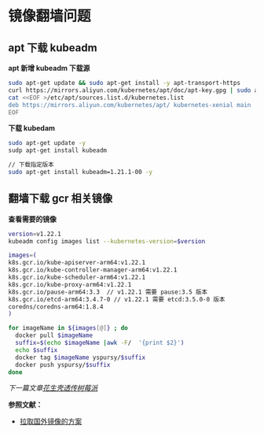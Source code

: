 # 镜像翻墙问题

## apt 下载 kubeadm

**apt 新增 kubeadm 下载源**

```bash
sudo apt-get update && sudo apt-get install -y apt-transport-https
curl https://mirrors.aliyun.com/kubernetes/apt/doc/apt-key.gpg | sudo apt-key add - 
cat <<EOF >/etc/apt/sources.list.d/kubernetes.list
deb https://mirrors.aliyun.com/kubernetes/apt/ kubernetes-xenial main
EOF
```

**下载 kubedam**

```bash
sudo apt-get update -y
sudp apt-get install kubeadm

// 下载指定版本
sudo apt-get install kubeadm=1.21.1-00 -y
```


## 翻墙下载 gcr 相关镜像

**查看需要的镜像**

```bash
version=v1.22.1
kubeadm config images list --kubernetes-version=$version 
```

```bash
images=(
k8s.gcr.io/kube-apiserver-arm64:v1.22.1
k8s.gcr.io/kube-controller-manager-arm64:v1.22.1
k8s.gcr.io/kube-scheduler-arm64:v1.22.1
k8s.gcr.io/kube-proxy-arm64:v1.22.1
k8s.gcr.io/pause-arm64:3.3  // v1.22.1 需要 pause:3.5 版本
k8s.gcr.io/etcd-arm64:3.4.7-0 // v1.22.1 需要 etcd:3.5.0-0 版本
coredns/coredns-arm64:1.8.4
)

for imageName in ${images[@]} ; do
  docker pull $imageName
  suffix=$(echo $imageName |awk -F/  '{print $2}')
  echo $suffix
  docker tag $imageName yspursy/$suffix
  docker push yspursy/$suffix
done
```

*下一篇文章[花生壳透传树莓派](/docs/11.%20花生壳透传树莓派.md)*

**参照文献：**
- [拉取国外镜像的方案](https://gist.github.com/qwfys/aec4d2ab79281aeafebdb40b22d0b748)

